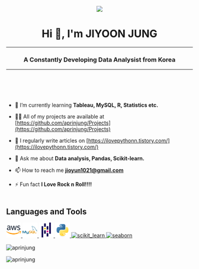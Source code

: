 <p align="center">
  <img src="https://capsule-render.vercel.app/api?type=waving&color=gradient&text=%20ABOUT%20ME%20&&fontColor=EAEAEA&animation=scaleIn">
</p>

<header id="header">
  <!-- 이력서 헤더 : 이름과 타이틀 작성 -->
<h1 align="center">Hi 👋, I'm JIYOON JUNG</h1>
  <hr>
<h3 align="center">A Constantly Developing Data Analysist from Korea</h3>
  <hr>
</header><br>

- 🌱 I’m currently learning **Tableau, MySQL, R, Statistics etc.**

- 👨‍💻 All of my projects are available at [https://github.com/aprinjung/Projects](https://github.com/aprinjung/Projects)

- 📝 I regularly write articles on [https://ilovepythonn.tistory.com/](https://ilovepythonn.tistory.com/)

- 💬 Ask me about **Data analysis, Pandas, Scikit-learn.**

- 📫 How to reach me **jioyun1021@gmail.com**

- ⚡ Fun fact **I Love Rock n Roll!!!!**<br><br>
  
<main>
    <section>
      <h2>Languages and Tools</h2>
      <!-- 자신이 잘할 수 있는 기술 -->
<p align="left"> <a href="https://aws.amazon.com" target="_blank" rel="noreferrer"> <img src="https://raw.githubusercontent.com/devicons/devicon/master/icons/amazonwebservices/amazonwebservices-original-wordmark.svg" alt="aws" width="40" height="40"/> </a> <a href="https://www.mysql.com/" target="_blank" rel="noreferrer"> <img src="https://raw.githubusercontent.com/devicons/devicon/master/icons/mysql/mysql-original-wordmark.svg" alt="mysql" width="40" height="40"/> </a> <a href="https://pandas.pydata.org/" target="_blank" rel="noreferrer"> <img src="https://raw.githubusercontent.com/devicons/devicon/2ae2a900d2f041da66e950e4d48052658d850630/icons/pandas/pandas-original.svg" alt="pandas" width="40" height="40"/> </a> <a href="https://www.python.org" target="_blank" rel="noreferrer"> <img src="https://raw.githubusercontent.com/devicons/devicon/master/icons/python/python-original.svg" alt="python" width="40" height="40"/> </a> <a href="https://scikit-learn.org/" target="_blank" rel="noreferrer"> <img src="https://upload.wikimedia.org/wikipedia/commons/0/05/Scikit_learn_logo_small.svg" alt="scikit_learn" width="40" height="40"/> </a> <a href="https://seaborn.pydata.org/" target="_blank" rel="noreferrer"> <img src="https://seaborn.pydata.org/_images/logo-mark-lightbg.svg" alt="seaborn" width="40" height="40"/> </a> </p>
<p><img align="center" src="https://github-readme-stats.vercel.app/api/top-langs?username=aprinjung&show_icons=true&locale=en&layout=compact" alt="aprinjung" /></p>
     </section>
     <section>
<p><img align="center" src="https://github-readme-streak-stats.herokuapp.com/?user=aprinjung&" alt="aprinjung" /></p>
